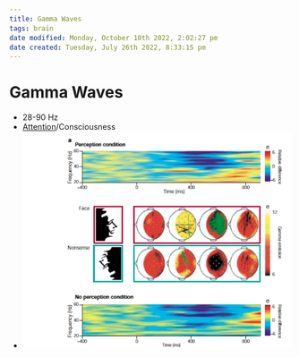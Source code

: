 ```yaml
---
title: Gamma Waves
tags: brain
date modified: Monday, October 10th 2022, 2:02:27 pm
date created: Tuesday, July 26th 2022, 8:33:15 pm
---
```


# Gamma Waves
- 28-90 Hz
- [Attention](Attention.md)/Consciousness
- ![im](images/Pasted%20image%2020220502161142.png)



